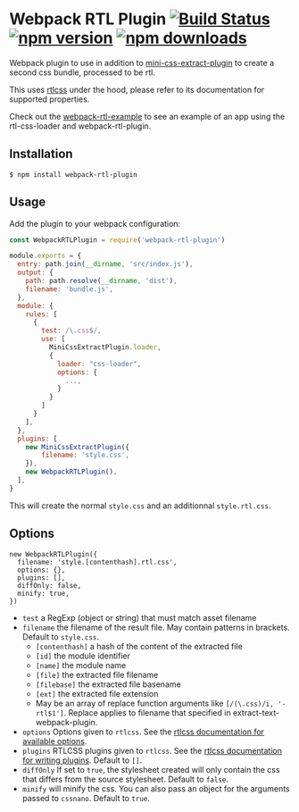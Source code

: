 # Webpack RTL Plugin [![Build Status](https://img.shields.io/travis/romainberger/webpack-rtl-plugin/master.svg?style=flat-square)](https://travis-ci.org/romainberger/webpack-rtl-plugin) [![npm version](https://img.shields.io/npm/v/webpack-rtl-plugin.svg?style=flat-square)](https://www.npmjs.com/package/webpack-rtl-plugin) [![npm downloads](https://img.shields.io/npm/dm/webpack-rtl-plugin.svg?style=flat-square)](https://www.npmjs.com/package/webpack-rtl-plugin)

Webpack plugin to use in addition to [mini-css-extract-plugin](https://github.com/webpack-contrib/mini-css-extract-plugin) to create a second css bundle, processed to be rtl.

This uses [rtlcss](https://github.com/MohammadYounes/rtlcss) under the hood, please refer to its documentation for supported properties.

Check out the [webpack-rtl-example](https://github.com/romainberger/webpack-rtl-example) to see an example of an app using the rtl-css-loader and webpack-rtl-plugin.

## Installation

```shell
$ npm install webpack-rtl-plugin
```

## Usage

Add the plugin to your webpack configuration:

```js
const WebpackRTLPlugin = require('webpack-rtl-plugin')

module.exports = {
  entry: path.join(__dirname, 'src/index.js'),
  output: {
    path: path.resolve(__dirname, 'dist'),
    filename: 'bundle.js',
  },
  module: {
    rules: [
      {
        test: /\.css$/,
        use: [
          MiniCssExtractPlugin.loader,
          {
            loader: "css-loader",
            options: {
              ...,
            }
          }
        ]
      }
    ],
  },
  plugins: [
    new MiniCssExtractPlugin({
        filename: 'style.css',
    }),
    new WebpackRTLPlugin(),
  ],
}
```

This will create the normal `style.css` and an additionnal `style.rtl.css`.

## Options

```
new WebpackRTLPlugin({
  filename: 'style.[contenthash].rtl.css',
  options: {},
  plugins: [],
  diffOnly: false,
  minify: true,
})
```

* `test` a RegExp (object or string) that must match asset filename
* `filename` the filename of the result file. May contain patterns in brackets. Default to `style.css`.
  * `[contenthash]` a hash of the content of the extracted file
  * `[id]` the module identifier
  * `[name]` the module name
  * `[file]` the extracted file filename 
  * `[filebase]` the extracted file basename
  * `[ext]` the extracted file extension
  * May be an array of replace function arguments like `[/(\.css)/i, '-rtl$1']`.
    Replace applies to filename that specified in extract-text-webpack-plugin.
* `options` Options given to `rtlcss`. See the [rtlcss documentation for available options](http://rtlcss.com/learn/usage-guide/options/).
* `plugins` RTLCSS plugins given to `rtlcss`. See the [rtlcss documentation for writing plugins](http://rtlcss.com/learn/extending-rtlcss/writing-a-plugin/). Default to `[]`.
* `diffOnly` If set to `true`, the stylesheet created will only contain the css that differs from the source stylesheet. Default to `false`.
* `minify` will minify the css. You can also pass an object for the arguments passed to `cssnano`. Default to `true`.
